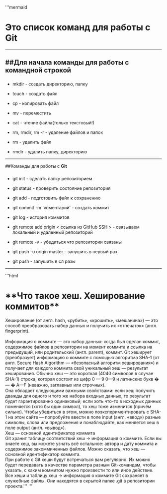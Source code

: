'''mermaid
# Это список команд для работы с Git
------
##Для начала команды для работы с **командной строкой**
---
###
* mkdir - создать директорию, папку

* touch - создать файл 

* cp - копировать файл

* mv - переместить

* cat - чтение файла(только текстовый!) 

* rm, rmdir, rm -r - удаление файлов и папок 

* rm - удалить файл

* rmdir - удалить папку, директорию

------
##Команды для работы с **Git**

###
* git init - сделать папку репозиторием

* git status - проверить состояние репозитория

* git add - подготовить файл к сохранению

* git commit -m 'коментарий' - создать коммит

* git log - история коммитов

* git remote add origin < ссылка из GitHub SSH > - связываем локальный и удаленный репозиторий

* git remote -v - убедиться что репозитории связаны

* git push -u origin master - запушить в первый раз

* git push - запушить в сл разы 

-----
'''html
<h1> **Что такое хеш. Хеширование коммитов**</h1>
Хеширование (от англ. hash, «рубить», «крошить», «мешанина») — это способ преобразовать набор данных и получить их «отпечаток» (англ. fingerprint).<br>
<br>Информация о коммите — это набор данных: когда был сделан коммит, содержимое файлов в репозитории на момент коммита и ссылка на предыдущий, или родительский (англ. parent), коммит.
Git хеширует (преобразует) информацию о коммите с помощью алгоритма SHA-1 (от англ. Secure Hash Algorithm — «безопасный алгоритм хеширования») и получает для каждого коммита свой уникальный хеш — результат хеширования.
Обычно хеш — это короткая (4040 символов в случае SHA-1) строка, которая состоит из цифр 
0
—
9
0—9 и латинских букв 
�
—
�
A—F (неважно, заглавных или строчных). <br>Она обладает следующими важными свойствами:
если хеш получить дважды для одного и того же набора входных данных, то результат будет гарантированно одинаковый;
если хоть что-то в исходных данных поменяется (хотя бы один символ), то хеш тоже изменится (причём сильно).
Чтобы убедиться в этом, можно поэкспериментировать с SHA-1 на этом сайте — попробуйте ввести в поле input (англ. «ввод») разные символы, слова или предложения и понаблюдайте, как меняется хеш в поле output (англ. «вывод»).
<br>Хеш — основной идентификатор коммита
<br>Git хранит таблицу соответствий хеш → информация о коммите. Если вы знаете хеш, вы можете узнать всё остальное: автора и дату коммита и содержимое закоммиченных файлов. Можно сказать, что хеш — основной идентификатор коммита.
<br>При работе с Git хеши будут встречаться вам регулярно. Их можно будет передавать в качестве параметра разным Git-командам, чтобы указать, с каким коммитом нужно произвести то или иное действие.
Все хеши и таблицу хеш → информация о коммите Git сохраняет в служебные файлы. Они находятся в скрытой папке .git в репозитории проекта.'''
'''